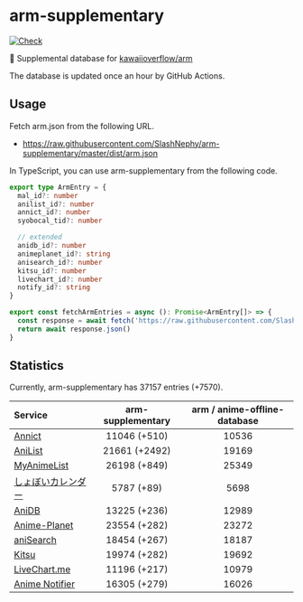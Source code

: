 # arm-supplementary

[![Check](https://github.com/SlashNephy/arm-supplementary/actions/workflows/check-node.yml/badge.svg)](https://github.com/SlashNephy/arm-supplementary/actions/workflows/check-node.yml)

💊 Supplemental database for [kawaiioverflow/arm](https://github.com/kawaiioverflow/arm)

The database is updated once an hour by GitHub Actions.

## Usage

Fetch arm.json from the following URL.

- https://raw.githubusercontent.com/SlashNephy/arm-supplementary/master/dist/arm.json

In TypeScript, you can use arm-supplementary from the following code.

```TypeScript
export type ArmEntry = {
  mal_id?: number
  anilist_id?: number
  annict_id?: number
  syobocal_tid?: number

  // extended
  anidb_id?: number
  animeplanet_id?: string
  anisearch_id?: number
  kitsu_id?: number
  livechart_id?: number
  notify_id?: string
}

export const fetchArmEntries = async (): Promise<ArmEntry[]> => {
  const response = await fetch('https://raw.githubusercontent.com/SlashNephy/arm-supplementary/master/dist/arm.json')
  return await response.json()
}
```

## Statistics

Currently, arm-supplementary has 37157 entries (+7570).

| Service                                     | arm-supplementary | arm / anime-offline-database |
| :------------------------------------------ | :---------------: | :--------------------------: |
| [Annict](https://annict.com)                |   11046 (+510)    |            10536             |
| [AniList](https://anilist.co)               |   21661 (+2492)   |            19169             |
| [MyAnimeList](https://myanimelist.net)      |   26198 (+849)    |            25349             |
| [しょぼいカレンダー](https://cal.syoboi.jp) |    5787 (+89)     |             5698             |
| [AniDB](https://anidb.net)                  |   13225 (+236)    |            12989             |
| [Anime-Planet](https://anime-planet.com)    |   23554 (+282)    |            23272             |
| [aniSearch](https://anisearch.com)          |   18454 (+267)    |            18187             |
| [Kitsu](https://kitsu.io)                   |   19974 (+282)    |            19692             |
| [LiveChart.me](https://livechart.me)        |   11196 (+217)    |            10979             |
| [Anime Notifier](https://notify.moe)        |   16305 (+279)    |            16026             |

